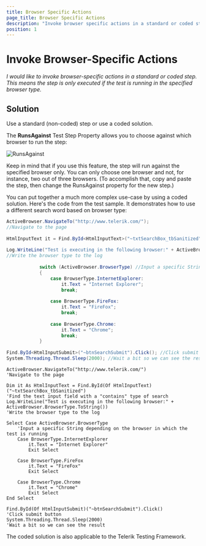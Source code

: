 ```yaml
---
title: Browser Specific Actions
page_title: Browser Specific Actions
description: "Invoke browser specific actions in a standard or coded step in Test Studio only if the specified browser type is the execution browser. "
position: 1
---
```

# Invoke Browser-Specific Actions 

*I would like to invoke browser-specific actions in a standard or coded step. This means the step is only executed if the test is running in the specified browser type.*

## Solution 

Use a standard (non-coded) step or use a coded solution.

The **RunsAgainst** Test Step Property allows you to choose against which browser to run the step:

![RunsAgainst][1]

Keep in mind that if you use this feature, the step will run against the specified browser only. You can only choose one browser and not, for instance, two out of three browsers. (To accomplish that, copy and paste the step, then change the RunsAgainst property for the new step.)

You can  put together a much more complex use-case by using a coded solution. Here's the code from the test sample. It demonstrates how to use a different search word based on browser type:

````C#
ActiveBrowser.NavigateTo("http://www.telerik.com/"); 
//Navigate to the page
  
HtmlInputText it = Find.ById<HtmlInputText>("~txtSearchBox_tbSanitized"); //Find the text input field with a "contains" type of search
  
Log.WriteLine("Test is executing in the following browser:" + ActiveBrowser.BrowserType.ToString()); 
//Write the browser type to the log
              
            switch (ActiveBrowser.BrowserType) //Input a specific String depending on the browser in which the test is running 
            {
                case BrowserType.InternetExplorer:
                    it.Text = "Internet Explorer";
                    break;
  
                case BrowserType.FireFox:
                    it.Text = "FireFox";
                    break;
  
                case BrowserType.Chrome:
                    it.Text = "Chrome";
                    break;
            }
  
Find.ById<HtmlInputSubmit>("~btnSearchSubmit").Click(); //Click submit button
System.Threading.Thread.Sleep(2000); //Wait a bit so we can see the result
````
````VB
ActiveBrowser.NavigateTo("http://www.telerik.com/")
'Navigate to the page
  
Dim it As HtmlInputText = Find.ById(Of HtmlInputText)("~txtSearchBox_tbSanitized")
'Find the text input field with a "contains" type of search
Log.WriteLine("Test is executing in the following browser:" + ActiveBrowser.BrowserType.ToString())
'Write the browser type to the log
  
Select Case ActiveBrowser.BrowserType
    'Input a specific String depending on the browser in which the test is running 
    Case BrowserType.InternetExplorer
        it.Text = "Internet Explorer"
        Exit Select
  
    Case BrowserType.FireFox
        it.Text = "FireFox"
        Exit Select
  
    Case BrowserType.Chrome
        it.Text = "Chrome"
        Exit Select
End Select
  
Find.ById(Of HtmlInputSubmit)("~btnSearchSubmit").Click()
'Click submit button
System.Threading.Thread.Sleep(2000)
'Wait a bit so we can see the result
````

The coded solution is also applicable to the Telerik Testing Framework.

[1]: /img/advanced-topics/coded-samples/general/browser-specific-actions/fig1.png